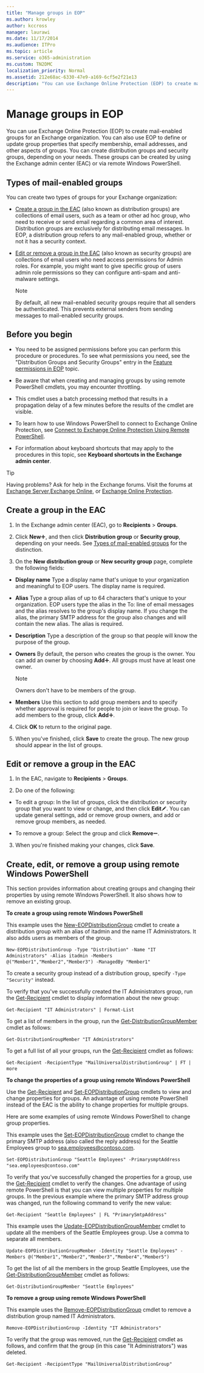 ```yaml
---
title: "Manage groups in EOP"
ms.author: krowley
author: kccross
manager: laurawi
ms.date: 11/17/2014
ms.audience: ITPro
ms.topic: article
ms.service: o365-administration
ms.custom: TN2DMC
localization_priority: Normal
ms.assetid: 212e68ac-6330-47e9-a169-6cf5e2f21e13
description: "You can use Exchange Online Protection (EOP) to create mail-enabled groups for an Exchange organization. You can also use EOP to define or update group properties that specify membership, email addresses, and other aspects of groups."
---
```


# Manage groups in EOP

 You can use Exchange Online Protection (EOP) to create mail-enabled groups for an Exchange organization. You can also use EOP to define or update group properties that specify membership, email addresses, and other aspects of groups. You can create distribution groups and security groups, depending on your needs. These groups can be created by using the Exchange admin center (EAC) or via remote Windows PowerShell. 
  
## Types of mail-enabled groups

You can create two types of groups for your Exchange organization:
  
- [Create a group in the EAC](manage-groups-in-eop.md#GROUPS_distribution) (also known as distribution groups) are collections of email users, such as a team or other ad hoc group, who need to receive or send email regarding a common area of interest. Distribution groups are exclusively for distributing email messages. In EOP, a distribution group refers to any mail-enabled group, whether or not it has a security context.
    
- [Edit or remove a group in the EAC](manage-groups-in-eop.md#GROUPS_security) (also known as security groups) are collections of email users who need access permissions for Admin roles. For example, you might want to give specific group of users admin role permissions so they can configure anti-spam and anti-malware settings.
    
    > [!NOTE]
    > By default, all new mail-enabled security groups require that all senders be authenticated. This prevents external senders from sending messages to mail-enabled security groups. 
  
## Before you begin

- You need to be assigned permissions before you can perform this procedure or procedures. To see what permissions you need, see the "Distribution Groups and Security Groups" entry in the [Feature permissions in EOP](feature-permissions-in-eop.md) topic. 
    
- Be aware that when creating and managing groups by using remote PowerShell cmdlets, you may encounter throttling.
    
- This cmdlet uses a batch processing method that results in a propagation delay of a few minutes before the results of the cmdlet are visible.
    
- To learn how to use Windows PowerShell to connect to Exchange Online Protection, see [Connect to Exchange Online Protection Using Remote PowerShell](http://technet.microsoft.com/library/054e0fd7-d465-4572-93f8-a00a9136e4d1.aspx).
    
- For information about keyboard shortcuts that may apply to the procedures in this topic, see **Keyboard shortcuts in the Exchange admin center**.
    
> [!TIP]
> Having problems? Ask for help in the Exchange forums. Visit the forums at [Exchange Server](https://go.microsoft.com/fwlink/p/?linkId=60612),[Exchange Online](https://go.microsoft.com/fwlink/p/?linkId=267542), or [Exchange Online Protection](https://go.microsoft.com/fwlink/p/?linkId=285351). 
  
## Create a group in the EAC

1. In the Exchange admin center (EAC), go to **Recipients** \> **Groups**.
    
2. Click **New**![Add Icon](../media/ITPro-EAC-AddIcon.png), and then click **Distribution group** or **Security group**, depending on your needs. See [Types of mail-enabled groups](manage-groups-in-eop.md#GROUPS_types) for the distinction. 
    
3. On the **New distribution group** or **New security group** page, complete the following fields: 
    
  - **Display name** Type a display name that's unique to your organization and meaningful to EOP users. The display name is required. 
    
  - **Alias** Type a group alias of up to 64 characters that's unique to your organization. EOP users type the alias in the To: line of email messages and the alias resolves to the group's display name. If you change the alias, the primary SMTP address for the group also changes and will contain the new alias. The alias is required. 
    
  - **Description** Type a description of the group so that people will know the purpose of the group. 
    
  - **Owners** By default, the person who creates the group is the owner. You can add an owner by choosing **Add**![Add Icon](../media/ITPro-EAC-AddIcon.png). All groups must have at least one owner.
    
    > [!NOTE]
    > Owners don't have to be members of the group. 
  
  - **Members** Use this section to add group members and to specify whether approval is required for people to join or leave the group. To add members to the group, click **Add**![Add Icon](../media/ITPro-EAC-AddIcon.png).
    
4. Click **OK** to return to the original page. 
    
5. When you've finished, click **Save** to create the group. The new group should appear in the list of groups. 
    
## Edit or remove a group in the EAC

1. In the EAC, navigate to **Recipients** \> **Groups**.
    
2. Do one of the following:
    
  - To edit a group: In the list of groups, click the distribution or security group that you want to view or change, and then click **Edit**![Edit icon](../media/ITPro-EAC-EditIcon.png). You can update general settings, add or remove group owners, and add or remove group members, as needed.
    
  - To remove a group: Select the group and click **Remove**![Remove icon](../media/ITPro-EAC-RemoveIcon.png).
    
3. When you're finished making your changes, click **Save**.
    
## Create, edit, or remove a group using remote Windows PowerShell

This section provides information about creating groups and changing their properties by using remote Windows PowerShell. It also shows how to remove an existing group. 
  
 **To create a group using remote Windows PowerShell**
  
This example uses the [New-EOPDistributionGroup](http://technet.microsoft.com/library/4610dfe5-fca8-4ba8-be3c-535d1753e0f4.aspx) cmdlet to create a distribution group with an alias of itadmin and the name IT Administrators. It also adds users as members of the group. 
  
```
New-EOPDistributionGroup -Type "Distribution" -Name "IT Administrators" -Alias itadmin -Members @("Member1","Member2","Member3") -ManagedBy "Member1"

```

To create a security group instead of a distribution group, specify  `-Type "Security"` instead. 
  
To verify that you've successfully created the IT Administrators group, run the [Get-Recipient](http://technet.microsoft.com/library/2ce6250f-0ad3-4b29-870c-e1d6e1e154bc.aspx) cmdlet to display information about the new group: 
  
```
Get-Recipient "IT Administrators" | Format-List

```

To get a list of members in the group, run the [Get-DistributionGroupMember](http://technet.microsoft.com/library/15c71bc5-4246-44ac-8b34-8ccd585294b5.aspx) cmdlet as follows: 
  
```
Get-DistributionGroupMember "IT Administrators"

```

To get a full list of all your groups, run the [Get-Recipient](http://technet.microsoft.com/library/2ce6250f-0ad3-4b29-870c-e1d6e1e154bc.aspx) cmdlet as follows: 
  
```
Get-Recipient -RecipientType "MailUniversalDistributionGroup" | FT | more

```

 **To change the properties of a group using remote Windows PowerShell**
  
Use the [Get-Recipient](http://technet.microsoft.com/library/2ce6250f-0ad3-4b29-870c-e1d6e1e154bc.aspx) and [Set-EOPDistributionGroup](http://technet.microsoft.com/library/689a66c5-a524-4870-88f3-091fd6eae3b7.aspx) cmdlets to view and change properties for groups. An advantage of using remote PowerShell instead of the EAC is the ability to change properties for multiple groups. 
  
Here are some examples of using remote Windows PowerShell to change group properties.
  
This example uses the [Set-EOPDistributionGroup](http://technet.microsoft.com/library/689a66c5-a524-4870-88f3-091fd6eae3b7.aspx) cmdlet to change the primary SMTP address (also called the reply address) for the Seattle Employees group to sea.employees@contoso.com. 
  
```
Set-EOPDistributionGroup "Seattle Employees" -PrimarysmptAddress "sea.employees@contoso.com"

```

To verify that you've successfully changed the properties for a group, use the [Get-Recipient](http://technet.microsoft.com/library/2ce6250f-0ad3-4b29-870c-e1d6e1e154bc.aspx) cmdlet to verify the changes. One advantage of using remote PowerShell is that you can view multiple properties for multiple groups. In the previous example where the primary SMTP address group was changed, run the following command to verify the new value: 
  
```
Get-Recipient "Seattle Employees" | FL "PrimarySmtpAddress"

```

This example uses the [Update-EOPDistributionGroupMember](http://technet.microsoft.com/library/a6d4f790-1b94-42f8-af6f-fa79c504d8ec.aspx) cmdlet to update all the members of the Seattle Employees group. Use a comma to separate all members. 
  
```
Update-EOPDistributionGroupMember -Identity "Seattle Employees" -Members @("Member1","Member2","Member3","Member4","Member5")

```

To get the list of all the members in the group Seattle Employees, use the [Get-DistributionGroupMember](http://technet.microsoft.com/library/15c71bc5-4246-44ac-8b34-8ccd585294b5.aspx) cmdlet as follows: 
  
```
Get-DistributionGroupMember "Seattle Employees"

```

 **To remove a group using remote Windows PowerShell**
  
This example uses the [Remove-EOPDistributionGroup](http://technet.microsoft.com/library/a17b1307-3187-40b0-a438-c7b35a34c002.aspx) cmdlet to remove a distribution group named IT Administrators. 
  
```
Remove-EOPDistributionGroup -Identity "IT Administrators" 

```

To verify that the group was removed, run the [Get-Recipient](http://technet.microsoft.com/library/2ce6250f-0ad3-4b29-870c-e1d6e1e154bc.aspx) cmdlet as follows, and confirm that the group (in this case "It Administrators") was deleted. 
  
```
Get-Recipient -RecipientType "MailUniversalDistributionGroup"

```


